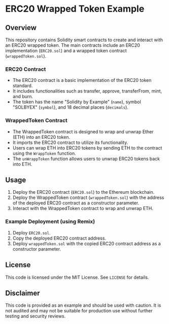 # ERC20 Wrapped Token Example

## Overview
This repository contains Solidity smart contracts to create and interact with an ERC20 wrapped token. The main contracts include an ERC20 implementation (`ERC20.sol`) and a wrapped token contract (`wrappedToken.sol`).

### ERC20 Contract
- The ERC20 contract is a basic implementation of the ERC20 token standard.
- It includes functionalities such as transfer, approve, transferFrom, mint, and burn.
- The token has the name "Solidity by Example" (`name`), symbol "SOLBYEX" (`symbol`), and 18 decimal places (`decimals`).

### WrappedToken Contract
- The WrappedToken contract is designed to wrap and unwrap Ether (ETH) into an ERC20 token.
- It imports the ERC20 contract to utilize its functionality.
- Users can wrap ETH into ERC20 tokens by sending ETH to the contract using the `WrappToken` function.
- The `unWrappToken` function allows users to unwrap ERC20 tokens back into ETH.

## Usage
1. Deploy the ERC20 contract (`ERC20.sol`) to the Ethereum blockchain.
2. Deploy the WrappedToken contract (`wrappedToken.sol`) with the address of the deployed ERC20 contract as a constructor parameter.
3. Interact with the WrappedToken contract to wrap and unwrap ETH.

### Example Deployment (using Remix)
1. Deploy `ERC20.sol`.
2. Copy the deployed ERC20 contract address.
3. Deploy `wrappedToken.sol` with the copied ERC20 contract address as a constructor parameter.

## License
This code is licensed under the MIT License. See `LICENSE` for details.

## Disclaimer
This code is provided as an example and should be used with caution. It is not audited and may not be suitable for production use without further testing and security reviews.
